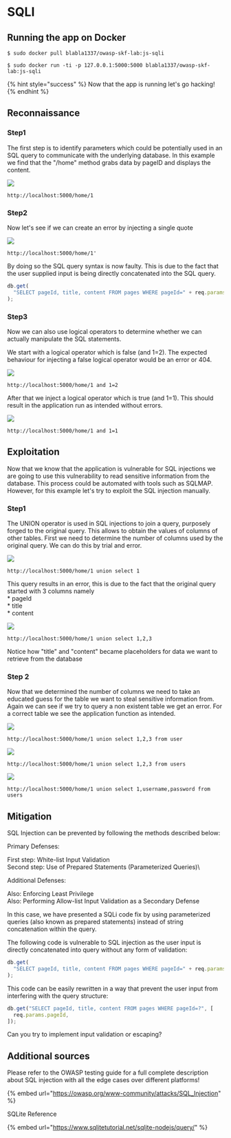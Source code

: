 # SQLI

## Running the app on Docker

```
$ sudo docker pull blabla1337/owasp-skf-lab:js-sqli
```

```
$ sudo docker run -ti -p 127.0.0.1:5000:5000 blabla1337/owasp-skf-lab:js-sqli
```

{% hint style="success" %}
Now that the app is running let's go hacking!
{% endhint %}

## Reconnaissance

### Step1

The first step is to identify parameters which could be potentially used in an SQL query to communicate with the underlying database. In this example we find that the "/home" method grabs data by pageID and displays the content.

![](https://raw.githubusercontent.com/blabla1337/skf-labs/master/.gitbook/assets/nodejs/SQLI/1.png)

```text
http://localhost:5000/home/1
```

### Step2

Now let's see if we can create an error by injecting a single quote

![](https://raw.githubusercontent.com/blabla1337/skf-labs/master/.gitbook/assets/nodejs/SQLI/2.png)

```text
http://localhost:5000/home/1'
```

By doing so the SQL query syntax is now faulty. This is due to the fact that the user supplied input is being directly concatenated into the SQL query.

```javascript
db.get(
  "SELECT pageId, title, content FROM pages WHERE pageId=" + req.params.pageId
);
```

### Step3

Now we can also use logical operators to determine whether we can actually manipulate the SQL statements.

We start with a logical operator which is false \(and 1=2\). The expected behaviour for injecting a false logical operator would be an error or 404.

![](https://raw.githubusercontent.com/blabla1337/skf-labs/master/.gitbook/assets/nodejs/SQLI/3.png)

```text
http://localhost:5000/home/1 and 1=2
```

After that we inject a logical operator which is true \(and 1=1\). This should result in the application run as intended without errors.

![](https://raw.githubusercontent.com/blabla1337/skf-labs/master/.gitbook/assets/nodejs/SQLI/4.png)

```text
http://localhost:5000/home/1 and 1=1
```

## Exploitation

Now that we know that the application is vulnerable for SQL injections we are going to use this vulnerability to read sensitive information from the database. This process could be automated with tools such as SQLMAP. However, for this example let's try to exploit the SQL injection manually.

### Step1

The UNION operator is used in SQL injections to join a query, purposely forged to the original query. This allows to obtain the values of columns of other tables. First we need to determine the number of columns used by the original query. We can do this by trial and error.

![](https://raw.githubusercontent.com/blabla1337/skf-labs/master/.gitbook/assets/nodejs/SQLI/5.png)

```text
http://localhost:5000/home/1 union select 1
```

This query results in an error, this is due to the fact that the original query started with 3 columns namely  
\* pageId  
\* title  
\* content

![](https://raw.githubusercontent.com/blabla1337/skf-labs/master/.gitbook/assets/nodejs/SQLI/6.png)

```text
http://localhost:5000/home/1 union select 1,2,3
```

Notice how "title" and "content" became placeholders for data we want to retrieve from the database

### Step 2

Now that we determined the number of columns we need to take an educated guess for the table we want to steal sensitive information from. Again we can see if we try to query a non existent table we get an error. For a correct table we see the application function as intended.

![](https://raw.githubusercontent.com/blabla1337/skf-labs/master/.gitbook/assets/nodejs/SQLI/7.png)

```text
http://localhost:5000/home/1 union select 1,2,3 from user
```

![](https://raw.githubusercontent.com/blabla1337/skf-labs/master/.gitbook/assets/nodejs/SQLI/8.png)

```text
http://localhost:5000/home/1 union select 1,2,3 from users
```

![](https://raw.githubusercontent.com/blabla1337/skf-labs/master/.gitbook/assets/nodejs/SQLI/9.png)

```text
http://localhost:5000/home/1 union select 1,username,password from users
```

## Mitigation

SQL Injection can be prevented by following the methods described below:

Primary Defenses:

First step: White-list Input Validation\
Second step: Use of Prepared Statements (Parameterized Queries)\

Additional Defenses:

Also: Enforcing Least Privilege\
Also: Performing Allow-list Input Validation as a Secondary Defense

In this case, we have presented a SQLi code fix by using parameterized queries (also known as prepared statements) instead of string concatenation within the query.

The following code is vulnerable to SQL injection as the user input is directly concatenated into query without any form of validation:

```javascript
db.get(
  "SELECT pageId, title, content FROM pages WHERE pageId=" + req.params.pageId
);
```

This code can be easily rewritten in a way that prevent the user input from interfering with the query structure:

```javascript
db.get("SELECT pageId, title, content FROM pages WHERE pageId=?", [
  req.params.pageId,
]);
```

Can you try to implement input validation or escaping?

## Additional sources

Please refer to the OWASP testing guide for a full complete description about SQL injection with all the edge cases over different platforms!

{% embed url="https://owasp.org/www-community/attacks/SQL_Injection" %}

SQLite Reference

{% embed url="https://www.sqlitetutorial.net/sqlite-nodejs/query/" %}
